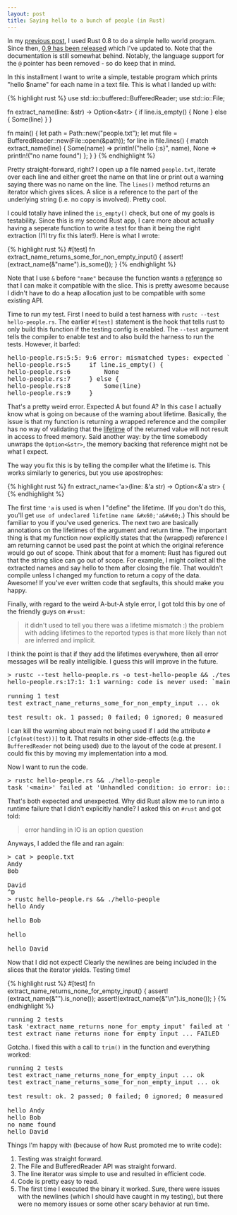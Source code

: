 ```yaml
---
layout: post
title: Saying hello to a bunch of people (in Rust)
---
```


In my [previous post](/2013/12/30/hello-rust.html), I used Rust 0.8 to
do a simple hello world program. Since then,
[0.9 has been released](https://mail.mozilla.org/pipermail/rust-dev/2014-January/007753.html)
which I've updated to. Note that the documentation is still somewhat
behind. Notably, the language support for the `@` pointer has been
removed - so do keep that in mind.

In this installment I want to write a simple, testable program which
prints "hello $name" for each name in a text file. This is what I
landed up with:

{% highlight rust %}
use std::io::buffered::BufferedReader;
use std::io::File;

fn extract_name(line: &amp;str) -> Option<&str> {
    if line.is_empty() {
        None
    } else {
        Some(line)
    }
}

fn main() {
    let path = Path::new("people.txt");
    let mut file = BufferedReader::new(File::open(&path));
    for line in file.lines() {
        match extract_name(line) {
            Some(name) => println!("hello {:s}", name),
            None       => println!("no name found")
        };
    }
}
{% endhighlight %}

Pretty straight-forward, right? I open up a file named `people.txt`,
iterate over each line and either greet the name on that line or print
out a warning saying there was no name on the line. The `lines()`
method returns an iterator which gives slices. A slice is a reference
to the part of the underlying string (i.e. no copy is
involved). Pretty cool.

I could totally have inlined the `is_empty()` check, but one of my
goals is testability. Since this is my second Rust app, I care more
about actually having a seperate function to write a test for than it
being the right extraction (I'll try fix this later!). Here is what I
wrote:

{% highlight rust %}
#[test]
fn extract_name_returns_some_for_non_empty_input() {
    assert!(extract_name(&"name").is_some());
}
{% endhighlight %}

Note that I use `&` before `"name"` because the function wants a
[reference](http://static.rust-lang.org/doc/master/guide-lifetimes.html)
so that I can make it compatible with the slice. This is pretty
awesome because I didn't have to do a heap allocation just to be
compatible with some existing API.

Time to run my test. First I need to build a test harness with `rustc --test hello-people.rs`. The earlier `#[test]` statement is the hook
that tells rust to only build this function if the testing config is
enabled. The `--test` argument tells the compiler to enable test and
to also build the harness to run the tests. However, it barfed:

<pre>
hello-people.rs:5:5: 9:6 error: mismatched types: expected `std::option::Option&lt;&amp;str&gt;` but found `std::option::Option&lt;&amp;str&gt;` (lifetime mismatch)
hello-people.rs:5     if line.is_empty() {
hello-people.rs:6         None
hello-people.rs:7     } else {
hello-people.rs:8         Some(line)
hello-people.rs:9     }
</pre>

That's a pretty weird error. Expected A but found A? In this case I
actually know what is going on because of the warning about
lifetime. Basically, the issue is that my function is returning a
wrapped reference and the compiler has no way of validating that the
[lifetime](http://static.rust-lang.org/doc/master/guide-lifetimes.html)
of the returned value will not result in access to freed memory. Said
another way: by the time somebody unwraps the `Option<&str>`, the
memory backing that reference might not be what I expect.

The way you fix this is by telling the compiler what the lifetime
is. This works similarly to generics, but you use apostrophes:

{% highlight rust %}
fn extract_name<&#39;a>(line: &&#39;a str) -> Option<&&#39;a str> {
{% endhighlight %}

The first time `'a` is used is when I "define" the lifetime. (If you
don't do this, you'll get `use of undeclared lifetime name
&#x60;'a&#x60;`.) This should be familiar to you if you've used
generics. The next two are basically annotations on the lifetimes of
the argument and return time. The important thing is that my function
now explicitly states that the (wrapped) reference I am returning
cannot be used past the point at which the original reference would go
out of scope. Think about that for a moment: Rust has figured out that
the string slice can go out of scope. For example, I might collect all
the extracted names and say hello to them after closing the file. That
wouldn't compile unless I changed my function to return a copy of the
data. Awesome! If you've ever written code that segfaults, this should
make you happy.

Finally, with regard to the weird A-but-A style error, I got told
this by one of the friendly guys on `#rust`:

> it didn't used to tell you there was a lifetime mismatch :)
> the problem with adding lifetimes to the reported types is that more
> likely than not are inferred and implicit.

I think the point is that if they add the lifetimes everywhere, then
all error messages will be really intelligible. I guess this will
improve in the future.

<pre>
> rustc --test hello-people.rs -o test-hello-people &amp;&amp; ./test-hello-people
hello-people.rs:17:1: 1:1 warning: code is never used: `main`, #[warn(dead_code)] on by default

running 1 test
test extract_name_returns_some_for_non_empty_input ... ok

test result: ok. 1 passed; 0 failed; 0 ignored; 0 measured
</pre>

I can kill the warning about main not being used if I add the
attribute `#[cfg(not(test))]` to it. That results in other
side-effects (e.g. the `BufferedReader` not being used) due to the
layout of the code at present. I could fix this by moving my
implementation into a mod.

Now I want to run the code.

<pre>
> rustc hello-people.rs &amp;&amp; ./hello-people
task '&lt;main&gt;' failed at 'Unhandled condition: io_error: io::IoError{kind: FileNotFound, desc: "no such file or directory", detail: None}', /private/tmp/rust-X9vK/src/libstd/condition.rs:139
</pre>

That's both expected and unexpected. Why did Rust allow me to run into
a runtime failure that I didn't explicitly handle? I asked this on
`#rust` and got told:

> error handling in IO is an option question

Anyways, I added the file and ran again:

<pre>
> cat > people.txt
Andy
Bob

David
^D
> rustc hello-people.rs &amp;&amp; ./hello-people
hello Andy

hello Bob

hello

hello David
</pre>

Now that I did not expect! Clearly the newlines are being included in
the slices that the iterator yields. Testing time!

{% highlight rust %}
#[test]
fn extract_name_returns_none_for_empty_input() {
    assert!(extract_name(&"").is_none());
    assert!(extract_name(&"\n").is_none());
}
{% endhighlight %}

<pre>
running 2 tests
task 'extract_name_returns_none_for_empty_input' failed at 'assertion failed: extract_name(&amp;"\n").is_none()', hello-people.rs:20
test extract_name_returns_none_for_empty_input ... FAILED
</pre>

Gotcha. I fixed this with a call to `trim()` in the function and
everything worked:

<pre>
running 2 tests
test extract_name_returns_none_for_empty_input ... ok
test extract_name_returns_some_for_non_empty_input ... ok

test result: ok. 2 passed; 0 failed; 0 ignored; 0 measured

hello Andy
hello Bob
no name found
hello David
</pre>

Things I'm happy with (because of how Rust promoted me to write code):

1. Testing was straight forward.
2. The File and BufferedReader API was straight forward.
3. The line iterator was simple to use and resulted in efficient code.
4. Code is pretty easy to read.
5. The first time I executed the binary it worked. Sure, there were
   issues with the newlines (which I should have caught in my
   testing), but there were no memory issues or some other scary
   behavior at run time.
